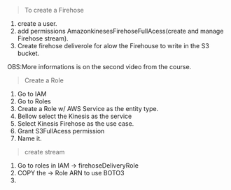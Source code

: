 > To create a Firehose

1. create a user.
2. add permissions AmazonkinesesFirehoseFullAcess(create and manage Firehose stream).
3. Create firehose deliverole for alow the Firehouse to write in the S3 bucket. 

OBS:More informations is on the second video from the course.

> Create a Role

1. Go to IAM
2. Go to Roles
3. Create a Role w/ AWS Service as the entity type.
4. Bellow select the Kinesis as the service
5. Select Kinesis Firehose as the use case.
6. Grant S3FullAcess permission
7. Name it.

> create stream 

1. Go to roles in IAM -> firehoseDeliveryRole 
2. COPY the -> Role ARN to use BOTO3
3. 